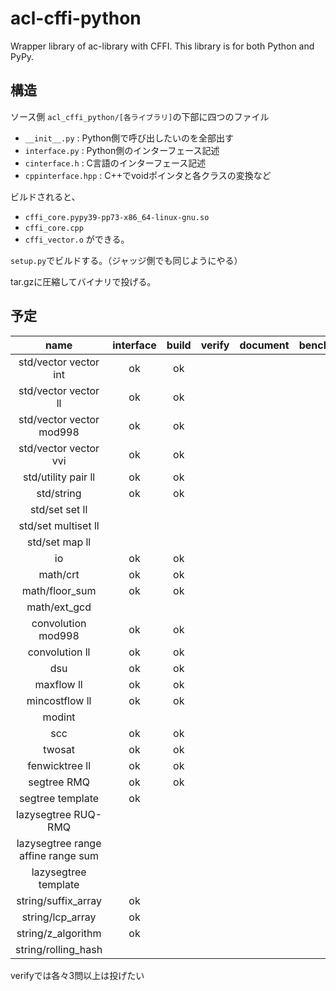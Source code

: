 # acl-cffi-python
Wrapper library of ac-library with CFFI. This library is for both Python and PyPy.

## 構造

ソース側
```acl_cffi_python/[各ライブラリ]```の下部に四つのファイル

- ```__init__.py``` : Python側で呼び出したいのを全部出す
- ```interface.py``` : Python側のインターフェース記述
- ```cinterface.h``` : C言語のインターフェース記述
- ```cppinterface.hpp``` : C++でvoidポインタと各クラスの変換など

ビルドされると、
- ```cffi_core.pypy39-pp73-x86_64-linux-gnu.so```
- ```cffi_core.cpp```
- ```cffi_vector.o```
ができる。

```setup.py```でビルドする。（ジャッジ側でも同じようにやる）

tar.gzに圧縮してバイナリで投げる。

## 予定
|name|interface|build|verify|document|benchmarking|
|:-:|:-:|:-:|:-:|:-:|:-:|
|std/vector vector int|ok|ok|
|std/vector vector ll|ok|ok|
|std/vector vector mod998|ok|ok|
|std/vector vector vvi|ok|ok|
|std/utility pair ll|ok|ok|
|std/string|ok|ok|
|std/set set ll|
|std/set multiset ll|
|std/set map ll|
|io|ok|ok||||
|math/crt|ok|ok||||
|math/floor_sum|ok|ok||||
|math/ext_gcd||||||
|convolution mod998|ok|ok||||
|convolution ll|ok|ok||||
|dsu|ok|ok||||
|maxflow ll|ok|ok||||
|mincostflow ll|ok|ok||||
|modint||||||
|scc|ok|ok||||
|twosat|ok|ok||||
|fenwicktree ll|ok|ok||||
|segtree RMQ|ok|ok||||
|segtree template|ok|||||
|lazysegtree RUQ-RMQ|||||
|lazysegtree range affine range sum|||||
|lazysegtree template|||||
|string/suffix_array|ok|
|string/lcp_array|ok|
|string/z_algorithm|ok|
|string/rolling_hash|

verifyでは各々3問以上は投げたい
